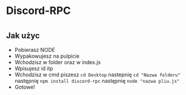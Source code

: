 # Discord-RPC

#

## Jak użyc
-  Pobierasz NODE
-  Wypakowujesz na pulpicie
-  Wchodzisz w folder oraz w index.js
-  Wpisujesz id itp
- Wchodzisz w cmd piszesz ``cd Desktop`` nastepnię ``cd "Nazwa folderu"`` następnię ``npm install discord-rpc`` następnię ``node "nazwa pliu.js"``
- Gotowe!
#
